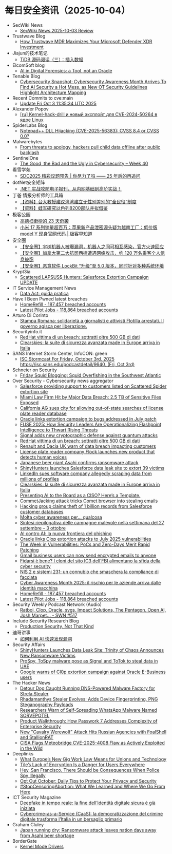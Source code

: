 # 每日安全资讯（2025-10-04）

- SecWiki News
  - [SecWiki News 2025-10-03 Review](http://www.sec-wiki.com/?2025-10-03)
- Trustwave Blog
  - [How Trustwave MDR Maximizes Your Microsoft Defender XDR Investment](https://www.trustwave.com/en-us/resources/blogs/trustwave-blog/how-trustwave-mdr-maximizes-your-microsoft-defender-xdr-investment/)
- Jiajun的技术笔记
  - [TiDB 源码阅读（三）：插入数据](https://jiajunhuang.com/articles/2025_10_03-tidb_source_code_insert.md.html)
- ElcomSoft blog
  - [AI in Digital Forensics: a Tool, not an Oracle](https://blog.elcomsoft.com/2025/10/ai-in-digital-forensics-a-tool-not-an-oracle/)
- Tenable Blog
  - [Cybersecurity Snapshot: Cybersecurity Awareness Month Arrives To Find AI Security a Hot Mess, as New OT Security Guidelines Highlight Architecture Mapping](https://www.tenable.com/blog/cybersecurity-snapshot-cybersecurity-awareness-month-arrives-to-find-ai-security-a-hot-mess-as)
- Recent Commits to cve:main
  - [Update Fri Oct  3 11:35:34 UTC 2025](https://github.com/trickest/cve/commit/ceb3bc45e0c9fdf34925127810e9409210724dce)
- Alexander Popov
  - [[ru] Kernel-hack-drill и новый эксплойт для CVE-2024-50264 в ядре Linux](https://a13xp0p0v.github.io/2025/10/03/kernel-hack-drill-and-CVE-2024-50264-ru.html)
- SpiderLabs Blog
  - [Notepad++ DLL Hijacking (CVE-2025-56383): CVSS 8.4 or CVSS 0.0?](https://www.trustwave.com/en-us/resources/blogs/spiderlabs-blog/notepad-dll-hijacking-cve-2025-56383-cvss-8-4-or-cvss-0-0/)
- Malwarebytes
  - [From threats to apology, hackers pull child data offline after public backlash](https://www.malwarebytes.com/blog/news/2025/10/from-threats-to-apology-hackers-pull-child-data-offline-after-public-backlash)
- SentinelOne
  - [The Good, the Bad and the Ugly in Cybersecurity – Week 40](https://www.sentinelone.com/blog/the-good-the-bad-and-the-ugly-in-cybersecurity-week-40-7/)
- 看雪学苑
  - [SDC2025 精彩议题预告 | 你尽力了吗 —— 25 年后的再追问](https://mp.weixin.qq.com/s?__biz=MjM5NTc2MDYxMw==&mid=2458601622&idx=1&sn=14eda7061e83561011d7150efdee5a9d)
- dotNet安全矩阵
  - [.NET 实战攻防电子报刊，从内网基础到高阶实战！](https://mp.weixin.qq.com/s?__biz=MzUyOTc3NTQ5MA==&mid=2247500734&idx=1&sn=ea802123ae2af52469d8bceba7099077)
- 丁爸 情报分析师的工具箱
  - [【资料】台大教授建议湾湾建立无性别差别的“全民役”制度](https://mp.weixin.qq.com/s?__biz=MzI2MTE0NTE3Mw==&mid=2651152214&idx=1&sn=bf328b8c09fa7ecdba8e56da472ddaeb)
  - [【资料】蛙军研究以色列8200部队并拟借鉴](https://mp.weixin.qq.com/s?__biz=MzI2MTE0NTE3Mw==&mid=2651152214&idx=2&sn=0070351ad9dfa9f9819d5bca1a17aeba)
- 极客公园
  - [高德扫街榜的 23 天奇袭](https://mp.weixin.qq.com/s?__biz=MTMwNDMwODQ0MQ==&mid=2653087901&idx=1&sn=db0357baefcd9b7c3feba6a554b9f123)
  - [小米 17 系列销量超百万；苹果新产品泄密源头疑为越南工厂；低价版 model Y 现身官网代码 | 极客早知道](https://mp.weixin.qq.com/s?__biz=MTMwNDMwODQ0MQ==&mid=2653087885&idx=1&sn=f44c70041a95615a2617f9186e20b512)
- 安全圈
  - [【安全圈】宇树机器人被曝漏洞，机器人之间可相互感染，官方火速回应](https://mp.weixin.qq.com/s?__biz=MzIzMzE4NDU1OQ==&mid=2652072021&idx=1&sn=903a5c3350515549335d8905e6666e91)
  - [【安全圈】加拿大第二大航司西捷遭遇网络攻击，约 120 万名乘客个人信息被窃](https://mp.weixin.qq.com/s?__biz=MzIzMzE4NDU1OQ==&mid=2652072021&idx=2&sn=37c2f53e2c2a5b55ea38b94d6510c0cb)
  - [【安全圈】恶意软件 LockBit “升级”至 5.0 版本，同时针对多种系统环境](https://mp.weixin.qq.com/s?__biz=MzIzMzE4NDU1OQ==&mid=2652072021&idx=3&sn=1b40dd1283b8123c44a2bd61f1e7fb28)
- Krypt3ia
  - [Scattered LAPSUS$ Hunters: Salesforce Extortion Campaign UPDATE](https://krypt3ia.wordpress.com/2025/10/03/scattered-lapsus-hunters-salesforce-extortion-campaign-update/)
- IT Service Management News
  - [Data Act: guida pratica](http://blog.cesaregallotti.it/2025/10/data-act-guida-pratica.html)
- Have I Been Pwned latest breaches
  - [HomeRefill - 187,457 breached accounts](https://haveibeenpwned.com/Breach/HomeRefill)
  - [Latest Pilot Jobs - 118,864 breached accounts](https://haveibeenpwned.com/Breach/LatestPilotJobs)
- Arturo Di Corinto
  - [Stampa Romana: solidarietà a giornalisti e attivisti Flotilla arrestati. Il governo agisca per liberazione.](https://dicorinto.it/associazionismo/stampa-romana-solidarieta-a-giornalisti-e-attivisti-flotilla-arrestati-il-governo-agisca-per-liberazione/)
- Securityinfo.it
  - [RedHat vittima di un breach: sottratti oltre 500 GB di dati](https://www.securityinfo.it/2025/10/03/redhat-vittima-di-un-breach-sottratti-oltre-500-gb-di-dati/?utm_source=rss&utm_medium=rss&utm_campaign=redhat-vittima-di-un-breach-sottratti-oltre-500-gb-di-dati)
  - [Clearskies: la suite di sicurezza avanzata made in Europe arriva in Italia](https://www.securityinfo.it/2025/10/03/clearskies-la-suite-di-sicurezza-avanzata-tutta-made-in-europe-arriva-in-italia/?utm_source=rss&utm_medium=rss&utm_campaign=clearskies-la-suite-di-sicurezza-avanzata-tutta-made-in-europe-arriva-in-italia)
- SANS Internet Storm Center, InfoCON: green
  - [ISC Stormcast For Friday, October 3rd, 2025 https://isc.sans.edu/podcastdetail/9640, (Fri, Oct 3rd)](https://isc.sans.edu/diary/rss/32342)
- Schneier on Security
  - [Friday Squid Blogging: Squid Overfishing in the Southwest Atlantic](https://www.schneier.com/blog/archives/2025/10/friday-squid-blogging-squid-overfishing-in-the-southwest-atlantic.html)
- Over Security - Cybersecurity news aggregator
  - [Salesforce providing support to customers listed on Scattered Spider extortion site](https://therecord.media/salesforce-scattered-spider-extortion-site)
  - [Miami Law Firm Hit by Major Data Breach: 2.5 TB of Sensitive Files Exposed](https://www.suspectfile.com/miami-law-firm-hit-by-major-data-breach-2-5-tb-of-sensitive-files-exposed/)
  - [California AG sues city for allowing out-of-state searches of license plate reader database](https://therecord.media/california-lawsuit-el-cajon-police-out-of-state-searches-flock-database)
  - [Oracle links extortion campaign to bugs addressed in July patch](https://therecord.media/oracle-links-extortion-campaign-to-patched-vulnerabilities)
  - [FUSE 2025: How Security Leaders Are Operationalizing Flashpoint Intelligence to Thwart Rising Threats](https://flashpoint.io/blog/fuse-2025-security-leaders-operationalizing-flashpoint-intelligence/)
  - [Signal adds new cryptographic defense against quantum attacks](https://www.bleepingcomputer.com/news/security/signal-adds-new-cryptographic-defense-against-quantum-attacks/)
  - [RedHat vittima di un breach: sottratti oltre 500 GB di dati](https://www.securityinfo.it/2025/10/03/redhat-vittima-di-un-breach-sottratti-oltre-500-gb-di-dati/)
  - [Renault and Dacia UK warn of data breach impacting customers](https://www.bleepingcomputer.com/news/security/renault-and-dacia-uk-warn-of-data-breach-impacting-customers/)
  - [License plate reader company Flock launches new product that detects human voices](https://therecord.media/flock-surveillance-technology-gunshot-voice-detection)
  - [Japanese beer giant Asahi confirms ransomware attack](https://www.bleepingcomputer.com/news/security/japanese-beer-giant-asahi-confirms-ransomware-attack/)
  - [ShinyHunters launches Salesforce data leak site to extort 39 victims](https://www.bleepingcomputer.com/news/security/shinyhunters-starts-leaking-data-stolen-in-salesforce-attacks/)
  - [LinkedIn sues software company allegedly scraping data from millions of profiles](https://therecord.media/linkedin-sues-data-scraping-company)
  - [Clearskies: la suite di sicurezza avanzata made in Europe arriva in Italia](https://www.securityinfo.it/2025/10/03/clearskies-la-suite-di-sicurezza-avanzata-tutta-made-in-europe-arriva-in-italia/)
  - [Presenting AI to the Board as a CISO? Here’s a Template.](https://www.bleepingcomputer.com/news/security/presenting-ai-to-the-board-as-a-ciso-heres-a-template/)
  - [CommetJacking attack tricks Comet browser into stealing emails](https://www.bleepingcomputer.com/news/security/commetjacking-attack-tricks-comet-browser-into-stealing-emails/)
  - [Hacking group claims theft of 1 billion records from Salesforce customer databases](https://techcrunch.com/2025/10/03/hacking-group-claims-theft-of-1-billion-records-from-salesforce-customer-databases/)
  - [Molta cyber awareness per… qualcosa](https://www.cybersecurity360.it/cultura-cyber/molta-cyber-awareness-per-qualcosa/)
  - [Sintesi riepilogativa delle campagne malevole nella settimana del 27 settembre – 3 ottobre](https://cert-agid.gov.it/news/sintesi-riepilogativa-delle-campagne-malevole-nella-settimana-del-27-settembre-3-ottobre/)
  - [AI contro AI: la nuova frontiera del phishing](https://www.cybersecurity360.it/news/ai-contro-ai-la-nuova-frontiera-del-phishing/)
  - [Oracle links Clop extortion attacks to July 2025 vulnerabilities](https://www.bleepingcomputer.com/news/security/oracle-links-clop-extortion-attacks-to-july-security-flaws/)
  - [The Week in Vulnerabilities: PoCs and Zero-Days Merit Rapid Patching](https://cyble.com/blog/critical-vulnerabilities-this-week/)
  - [Gmail business users can now send encrypted emails to anyone](https://www.bleepingcomputer.com/news/google/gmail-business-users-can-now-send-encrypted-emails-to-anyone/)
  - [Fidarsi è bene? I cloni del sito IC3 dell’FBI alimentano la sfida della cyber security](https://www.cybersecurity360.it/news/lattendibilita-sito-ic3-fbi/)
  - [NIS 2 e sistemi 231: un connubio che smaschera la compliance di facciata](https://www.cybersecurity360.it/cultura-cyber/nis-2-e-sistemi-231-un-connubio-che-smaschera-la-compliance-di-facciata/)
  - [Cyber Awareness Month 2025: il rischio per le aziende arriva dalle identità macchina](https://www.cybersecurity360.it/news/cyber-awareness-month-2025-il-rischio-per-le-aziende-arriva-dalle-identita-macchina-come-difenderle/)
  - [HomeRefill - 187,457 breached accounts](https://haveibeenpwned.com/Breach/HomeRefill)
  - [Latest Pilot Jobs - 118,864 breached accounts](https://haveibeenpwned.com/Breach/LatestPilotJobs)
- Security Weekly Podcast Network (Audio)
  - [Ratboi, Clop, Oracle, svgs, Impact Solutions, The Pentagon, Open AI, Josh Marpet... - SWN #517](http://sites.libsyn.com/18678/ratboi-clop-oracle-svgs-impact-solutions-the-pentagon-open-ai-josh-marpet-swn-517)
- Include Security Research Blog
  - [Production Security, Not That Kind](https://blog.includesecurity.com/2025/10/production-security-not-that-kind/)
- 迪哥讲事
  - [如何利用 AI 快速发现漏洞](https://mp.weixin.qq.com/s?__biz=MzIzMTIzNTM0MA==&mid=2247498349&idx=1&sn=46aba306ad4aa0addb841235161980e3)
- Security Affairs
  - [ShinyHunters Launches Data Leak Site: Trinity of Chaos Announces New Ransomware Victims](https://securityaffairs.com/182918/cyber-crime/shinyhunters-launches-data-leak-site-trinity-of-chaos-announces-new-ransomware-victims.html)
  - [ProSpy, ToSpy malware pose as Signal and ToTok to steal data in UAE](https://securityaffairs.com/182907/malware/prospy-tospy-malware-pose-as-signal-and-totok-to-steal-data-in-uae.html)
  - [Google warns of Cl0p extortion campaign against Oracle E-Business users](https://securityaffairs.com/182893/cyber-crime/google-warns-of-cl0p-extortion-campaign-against-oracle-e-business-users.html)
- The Hacker News
  - [Detour Dog Caught Running DNS-Powered Malware Factory for Strela Stealer](https://thehackernews.com/2025/10/detour-dog-caught-running-dns-powered.html)
  - [Rhadamanthys Stealer Evolves: Adds Device Fingerprinting, PNG Steganography Payloads](https://thehackernews.com/2025/10/rhadamanthys-stealer-evolves-adds.html)
  - [Researchers Warn of Self-Spreading WhatsApp Malware Named SORVEPOTEL](https://thehackernews.com/2025/10/researchers-warn-of-self-spreading.html)
  - [Product Walkthrough: How Passwork 7 Addresses Complexity of Enterprise Security](https://thehackernews.com/2025/10/product-walkthrough-how-passwork-7.html)
  - [New "Cavalry Werewolf" Attack Hits Russian Agencies with FoalShell and StallionRAT](https://thehackernews.com/2025/10/new-cavalry-werewolf-attack-hits.html)
  - [CISA Flags Meteobridge CVE-2025-4008 Flaw as Actively Exploited in the Wild](https://thehackernews.com/2025/10/cisa-flags-meteobridge-cve-2025-4008.html)
- Deeplinks
  - [What Europe’s New Gig Work Law Means for Unions and Technology](https://www.eff.org/deeplinks/2025/10/what-europes-new-gig-work-law-means-unions-and-technology)
  - [Tile’s Lack of Encryption Is a Danger for Users Everywhere](https://www.eff.org/deeplinks/2025/10/tiles-lack-encryption-danger-users-everywhere)
  - [Hey, San Francisco, There Should be Consequences When Police Spy Illegally](https://www.eff.org/deeplinks/2025/10/hey-san-francisco-there-should-be-consequences-when-police-spy-illegally)
  - [Opt Out October: Daily Tips to Protect Your Privacy and Security](https://www.eff.org/deeplinks/2025/09/opt-out-october-daily-tips-protect-your-privacy-and-security)
  - [#StopCensoringAbortion: What We Learned and Where We Go From Here](https://www.eff.org/deeplinks/2025/10/stopcensoringabortion-what-we-learned-and-where-we-go-here)
- ICT Security Magazine
  - [Deepfake in tempo reale: la fine dell’identità digitale sicura è già iniziata](https://www.ictsecuritymagazine.com/articoli/identita-digitale/)
  - [Cybercrime-as-a-Service (CaaS): la democratizzazione del crimine digitale trasforma l’Italia in un bersaglio primario](https://www.ictsecuritymagazine.com/notizie/caas/)
- Graham Cluley
  - [Japan running dry: Ransomware attack leaves nation days away from Asahi beer shortage](https://www.bitdefender.com/en-us/blog/hotforsecurity/japan-running-dry-ransomware-attack-leaves-nation-days-away-from-asahi-beer-shortage)
- BorderGate
  - [Kernel Mode Drivers](https://www.bordergate.co.uk/kernel-mode-drivers/)
